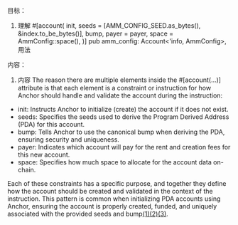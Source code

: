 目标：
1. 理解 
#[account(
        init,
        seeds = [AMM_CONFIG_SEED.as_bytes(), &index.to_be_bytes()],
        bump,
        payer = payer,
        space = AmmConfig::space(),
    )]
    pub amm_config: Account<'info, AmmConfig>, 用法

内容：
1. 内容
The reason there are multiple elements inside the #[account(...)] attribute is that each element is a constraint or instruction for how Anchor should handle and validate the account during the instruction:

- init: Instructs Anchor to initialize (create) the account if it does not exist.
- seeds: Specifies the seeds used to derive the Program Derived Address (PDA) for this account.
- bump: Tells Anchor to use the canonical bump when deriving the PDA, ensuring security and uniqueness.
- payer: Indicates which account will pay for the rent and creation fees for this new account.
- space: Specifies how much space to allocate for the account data on-chain.

Each of these constraints has a specific purpose, and together they define how the account should be created and validated in the context of the instruction. This pattern is common when initializing PDA accounts using Anchor, ensuring the account is properly created, funded, and uniquely associated with the provided seeds and bump[(1)](https://solana.com/developers/courses/onchain-development/anchor-pdas)[(2)](https://solana.com/docs/core/pda)[(3)](https://www.anchor-lang.com/docs/references/account-constraints).